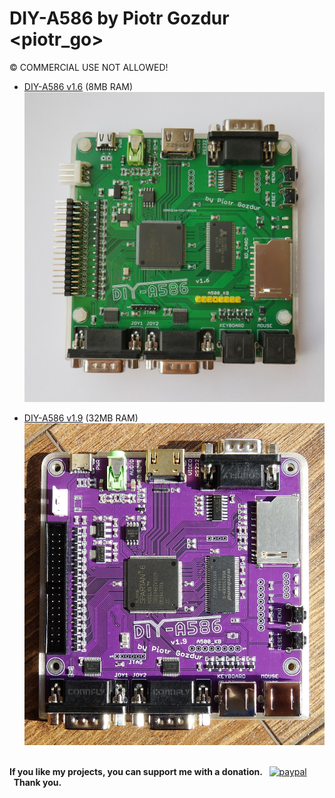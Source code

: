 # DIY-A586 by Piotr Gozdur <piotr_go>
© COMMERCIAL USE NOT ALLOWED!

- [DIY-A586 v1.6](./v1.6)
(8MB RAM)
![DIY-A586 v1.6](v1.6/img/foto_003.jpg)

- [DIY-A586 v1.9](./v1.9)
(32MB RAM)
![DIY-A586 v1.9](v1.9/img/foto_003.jpg)

<br><b>If you like my projects, you can support me with a donation.&nbsp;&nbsp;</b>
[![paypal](https://www.paypalobjects.com/en_US/i/btn/btn_donateCC_LG.gif)](https://www.paypal.com/donate/?business=8PFDDCVKKCSP6&no_recurring=0&currency_code=USD)
<b>&nbsp;&nbsp;Thank you.</b><br>
